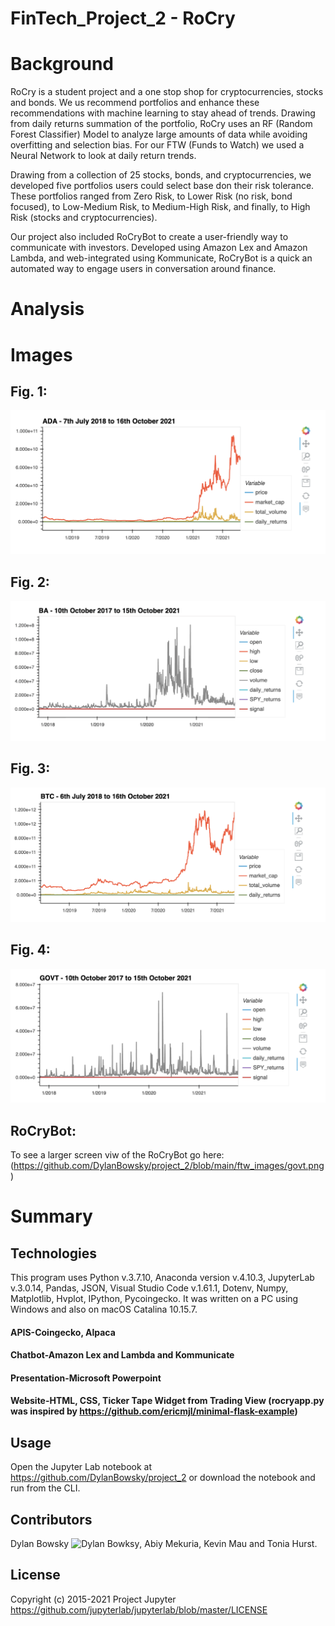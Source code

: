 # FinTech_Project_2 - RoCry 

# Background
RoCry is a student project and a one stop shop for cryptocurrencies, stocks and bonds. We us recommend portfolios and enhance these recommendations with machine learning to stay ahead of trends. Drawing from daily returns summation of the portfolio, RoCry uses an RF (Random Forest Classifier) Model to analyze large amounts of data while avoiding overfitting and selection bias. For our FTW (Funds to Watch) we used a Neural Network to look at daily return trends. 

Drawing from a collection of 25 stocks, bonds, and cryptocurrencies, we developed five portfolios users could select base don their risk tolerance. These portfolios ranged from Zero Risk, to Lower Risk (no risk, bond focused), to Low-Medium Risk, to Medium-High Risk, and finally, to High Risk (stocks and cryptocurrencies).

Our project also included RoCryBot to create a user-friendly way to communicate with investors. Developed using Amazon Lex and Amazon Lambda, and web-integrated using Kommunicate, RoCryBot is a quick an automated way to engage users in conversation around finance.





# Analysis




# Images

## Fig. 1: 

![Fig. 1](https://github.com/DylanBowsky/project_2/blob/main/ftw_images/ada.png)

## Fig. 2: 

![Fig. 2](https://github.com/DylanBowsky/project_2/blob/main/ftw_images/ba.png)

## Fig. 3: 

![Fig. 3](https://github.com/DylanBowsky/project_2/blob/main/ftw_images/btc.png)
## Fig. 4: 

![Fig. 4](https://github.com/DylanBowsky/project_2/blob/main/ftw_images/govt.png)

## RoCryBot: 

To see a larger screen viw of the RoCryBot go here: (https://github.com/DylanBowsky/project_2/blob/main/ftw_images/govt.png)

# Summary




## Technologies

This program uses Python v.3.7.10, Anaconda version v.4.10.3, JupyterLab v.3.0.14, Pandas, JSON, Visual Studio Code v.1.61.1, Dotenv, Numpy, Matplotlib, Hvplot, IPython, Pycoingecko. It was written on a PC using Windows and also on macOS Catalina 10.15.7. 

#### APIS-Coingecko, Alpaca
#### Chatbot-Amazon Lex and Lambda and Kommunicate 
#### Presentation-Microsoft Powerpoint
#### Website-HTML, CSS, Ticker Tape Widget from Trading View (rocryapp.py was inspired by https://github.com/ericmjl/minimal-flask-example)


## Usage

Open the Jupyter Lab notebook at https://github.com/DylanBowsky/project_2 or download the notebook and run from the CLI.

## Contributors

Dylan Bowsky ![Dylan Bowksy](https://github.com/DylanBowsky/project_2), Abiy Mekuria, Kevin Mau and Tonia Hurst.

## License
Copyright (c) 2015-2021 Project Jupyter https://github.com/jupyterlab/jupyterlab/blob/master/LICENSE



